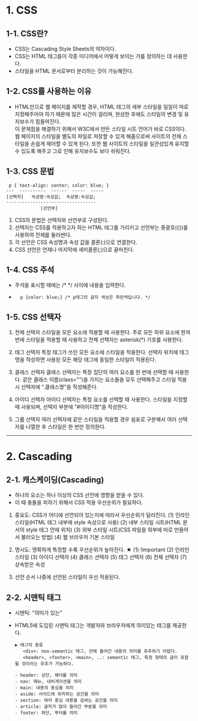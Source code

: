 # 1. CSS
## 1-1. CSS란?
   - CSS는 Cascading Style Sheets의 약자이다.
   - CSS는 HTML 태그들이 각종 미디어에서 어떻게 보이는 가를 정의하는 데 사용한다.
   - 스타일을 HTML 문서로부터 분리하는 것이 가능해진다.

## 1-2. CSS를 사용하는 이유
  - HTML만으로 웹 페이지를 제작할 경우, HTML 태그의 세부 스타일을 일일이 따로 지정해주어야 하기 때문에 많은 시간이 걸리며, 완성한 후에도 스타일의 변경 및 유지보수가 힘들어진다.  
    이 문제점을 해결하기 위해서 W3C에서 만든 스타일 시트 언어가 바로 CSS이다. 웹 페이지의 스타일을 별도의 파일로 저장할 수 있게 해줌으로써 사이트의 전체 스타일을 손쉽게 제어할 수 있게 된다.
    또한 웹 사이트의 스타일을 일관성있게 유지할 수 있도록 해주고 그로 인해 유지보수도 보다 쉬워진다.

## 1-3. CSS 문법
     p { text-align: center; color: blue; }
    ---  ----------  ------  -----  -----
    [선택자]   속성명:속성값;  속성명:속성값;
    ----------------------------------
                 [선언부]

   1. CSS의 문법은 선택자와 선언부로 구성된다.
   2. 선택자는 CSS를 적용하고자 하는 HTML 태그를 가리키고
       선언부는 중괄호({})를 사용하여 전체를 둘러싼다.
   3. 각 선언은 CSS 속성명과 속성 값을 콜론(:)으로 연결한다.
   4. CSS 선언은 언제나 마지막에 세미콜론(;)으로 끝마친다.   

## 1-4. CSS 주석
- 주석을 표시할 때에는 /* */ 사이에 내용을 입력한다.
-       p {color: blue;} /* p태그의 글자 색상은 파란색입니다. */

## 1-5. CSS 선택자
   1. 전체 선택자
      스타일을 모든 요소에 적용할 때 사용한다.
      주로 모든 하위 요소에 한꺼번에 스타일을 적용할 때 사용하고
      전체 선택자는 asterisk(*) 기호를 사용한다.

   2. 태그 선택자
      특정 태그가 쓰인 모든 요소에 스타일을 적용한다.
      선택자 위치에 태그명을 작성하면 사용된 모든 해당 태그에 동일한 스타일이 적용된다.

   3. 클래스 선택자
      클래스 선택자는 특정 집단의 여러 요소를 한 번에 선택할 때 사용한다.
      같은 클래스 이름(class="")을 가지는 요소들을 모두 선택해주고
      스타일 적용 시 선택자에 ".클래스명"을 작성해준다.

   4. 아이디 선택자
      아이디 선택자는 특정 요소를 선택할 때 사용한다.
      스타일을 지정할 때 사용되며, 선택자 부분에 "#아이디명"을 작성한다.

   5. 그룹 선택자
      여러 선택자에 같은 스타일을 적용할 경우 쉼표로 구분해서 여러 선택자를
      나열한 후 스타일은 한 번만 정의한다.
<hr/>

# 2. Cascading
## 2-1. 캐스케이딩(Cascading)
   - 하나의 요소는 하나 이상의 CSS 선언에 영향을 받을 수 있다.
   - 이 때 충돌을 피하기 위해서 CSS 적용 우선순위가 필요하다.

   1. 중요도: CSS가 어디에 선언되어 있는지에 따라서 우선순위가 달라진다.
      (1) 인라인 스타일(HTML 태그 내부에 style 속성으로 사용)
      (2) 내부 스타일 시트(HTML 문서의 style 태그 안에 위치)
      (3) 외부 스타일 시트(CSS 파일을 외부에 따로 만들어서 불러오는 방법)
      (4) 웹 브라우저 기본 스타일

   2. 명시도: 명확하게 특정할 수록 우선순위가 높아진다. ★ 
      (1) !important
      (2) 인라인 스타일
      (3) 아이디 선택자
      (4) 클래스 선택자
      (5) 태그 선택자
      (6) 전체 선택자
      (7) 상속받은 속성


   3. 선언 순서
      나중에 선언된 스타일이 우선 적용된다.

## 2-2. 시맨틱 태그
   - 시맨틱: "의미가 있는"
   - HTML5에 도입된 시맨틱 태그는 개발자와 브라우저에게 의미있는 태그를 제공한다.

         ▶ 태그의 종류
            <div>: non-semantic 태그, 안에 들어간 내용의 의미를 유추하기 어렵다.
            <header>, <footer>, <main>, ..: semantic 태그, 특정 형태의 글이 포함될 것이라는 유추가 가능하다.
   
         - header: 상단, 헤더를 의미
         - nav: 메뉴, 내비게이션을 의미
         - main: 내용의 중심을 의미
         - aside: 사이드에 위치하는 공간을 의미
         - section: 여러 중심 내용을 감싸는 공간을 의미
         - article: 글자가 많이 들어간 부분을 의미
         - footer: 하단, 푸터를 의미
